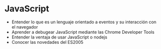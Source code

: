 # JavaScript

- Entender lo que es un lenguaje orientado a eventos y su interacción con el navegador
- Aprender a debugear JavaScript mediante las Chrome Developer Tools
- Entender la ventaja de usar JavaScript o nodejs
- Conocer las novedades del ES2005 
